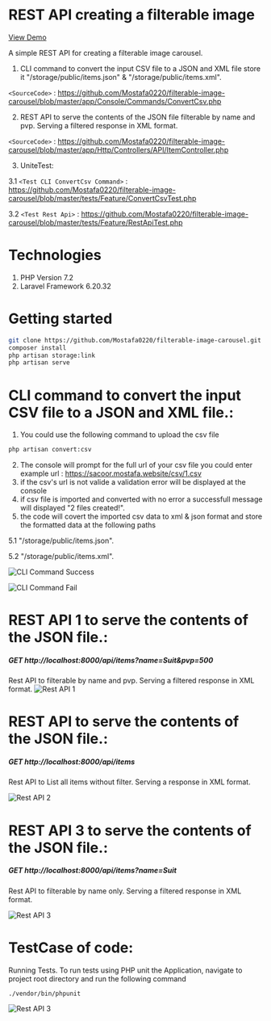 # REST API creating a filterable image 
[View Demo](https://sacoor.mostafa.website/api/items?name=Suit&pvp=500)

A simple REST API for creating a filterable image carousel.
1. CLI command to convert the input CSV file  to a JSON and XML file store it "/storage/public/items.json" & "/storage/public/items.xml".

`<SourceCode>` : <https://github.com/Mostafa0220/filterable-image-carousel/blob/master/app/Console/Commands/ConvertCsv.php>

2. REST API to serve the contents of the JSON file filterable by name and pvp. Serving a
filtered response in XML format.

`<SourceCode>` : <https://github.com/Mostafa0220/filterable-image-carousel/blob/master/app/Http/Controllers/API/ItemController.php>


3. UniteTest:

3.1 `<Test CLI ConvertCsv Command>` : <https://github.com/Mostafa0220/filterable-image-carousel/blob/master/tests/Feature/ConvertCsvTest.php>

3.2 `<Test Rest Api>` : <https://github.com/Mostafa0220/filterable-image-carousel/blob/master/tests/Feature/RestApiTest.php>


# Technologies
1. PHP Version 7.2
2. Laravel Framework  6.20.32

# Getting started
```sh
git clone https://github.com/Mostafa0220/filterable-image-carousel.git && cd filterable-image-carousel
composer install
php artisan storage:link
php artisan serve
```


# CLI command to convert the input CSV file to a JSON and XML file.:
1. You could use the following command to upload the csv file 
```sh
php artisan convert:csv
```
2. The console will prompt for the full url of your csv file you could enter example url : https://sacoor.mostafa.website/csv/1.csv
3. if the csv's url is not valide a validation error will be displayed at the console
4. if csv file is imported and converted with no error a successfull message will displayed "2 files created!".
5. the code will covert the imported csv data to xml & json format and store the formatted data at the following paths

5.1 "/storage/public/items.json". 

5.2 "/storage/public/items.xml".

![CLI Command Success](http://mostafa.website/screenshot/cli-success.png)

![CLI Command Fail](http://mostafa.website/screenshot/cli-fail.png)

# REST API 1 to serve the contents of the JSON file.:
##### GET http://localhost:8000/api/items?name=Suit&pvp=500
 Rest API to filterable by name and pvp. Serving a filtered response in XML format.
![Rest API 1](http://mostafa.website/screenshot/rest-api1.png)

# REST API to serve the contents of the JSON file.:
##### GET http://localhost:8000/api/items
 Rest API to List all items without filter. Serving a response in XML format.

![Rest API 2](http://mostafa.website/screenshot/rest-api2.png)

# REST API 3 to serve the contents of the JSON file.:
 ##### GET http://localhost:8000/api/items?name=Suit
 Rest API to filterable by name only. Serving a filtered response in XML format.

![Rest API 3](http://mostafa.website/screenshot/rest-api3.png)

# TestCase of code:
 Running Tests. To run tests using PHP unit the Application, navigate to project root directory and run the following command
 ```sh
 ./vendor/bin/phpunit
 ```

![Rest API 3](http://mostafa.website/screenshot/test.png)
